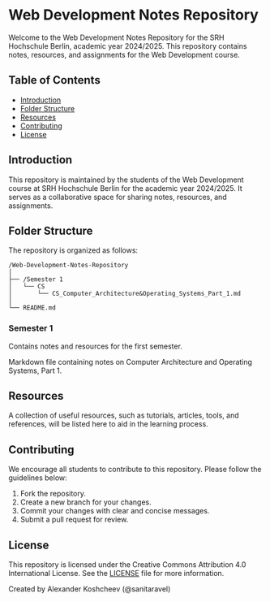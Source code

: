 # Web Development Notes Repository

Welcome to the Web Development Notes Repository for the SRH Hochschule Berlin, academic year 2024/2025. This repository contains notes, resources, and assignments for the Web Development course.

## Table of Contents

- [Introduction](#introduction)
- [Folder Structure](#folder-structure)
- [Resources](#resources)
- [Contributing](#contributing)
- [License](#license)

## Introduction

This repository is maintained by the students of the Web Development course at SRH Hochschule Berlin for the academic year 2024/2025. It serves as a collaborative space for sharing notes, resources, and assignments.

## Folder Structure

The repository is organized as follows:

```
/Web-Development-Notes-Repository
│
├── /Semester 1
│   └── CS
│       └── CS_Computer_Architecture&Operating_Systems_Part_1.md
│
└── README.md
```

### Semester 1

Contains notes and resources for the first semester.

Markdown file containing notes on Computer Architecture and Operating Systems, Part 1.

## Resources

A collection of useful resources, such as tutorials, articles, tools, and references, will be listed here to aid in the learning process.

## Contributing

We encourage all students to contribute to this repository. Please follow the guidelines below:

1. Fork the repository.
2. Create a new branch for your changes.
3. Commit your changes with clear and concise messages.
4. Submit a pull request for review.

## License

This repository is licensed under the Creative Commons Attribution 4.0 International License. See the [LICENSE](LICENSE) file for more information.

Created by Alexander Koshcheev (@sanitaravel)